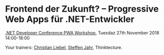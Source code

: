 # Frontend der Zukunft? – Progressive Web Apps für .NET-Entwickler

[.NET Developer Conference PWA Workshop](https://www.dotnet-developer-conference.de/programm/#/talk/frontend-der-zukunft-progressive-web-apps-fur-net-entwickler), Tuesdaz 27th November 2018 14:00-18:00

Your trainers: [Christian Liebel](https://twitter.com/chris_liebel), [Steffen Jahr](https://twitter.com/steffenjahr), Thinktecture.
